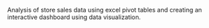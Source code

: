 Analysis of store sales data using excel pivot tables and creating an interactive dashboard using data visualization.
